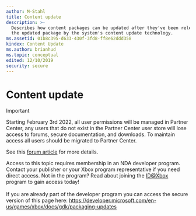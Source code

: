 ```yaml
---
author: M-Stahl
title: Content update
description: >-
  Describes how content packages can be updated after they've been released to modify, add, or remove data. To initiate an update, the complete updated package is uploaded to Partner Center. Future digital installations of the content will download this package directly. Existing installations will be modified to become
  the updated package by the system's content update technology.
ms.assetid: 01b8c395-d633-430f-3fd8-ff8e62ddd358
kindex: Content Update
ms.author: brianhud
ms.topic: conceptual
edited: 12/10/2019
security: secure
---
```


# Content update
> [!IMPORTANT]
> Starting February 3rd 2022, all user permissions will be managed in Partner Center, any users that do not exist in the Partner Center user store will lose access to forums, secure documentation, and downloads. To maintain access all users should be migrated to Partner Center. <p></p>See this <a href="https://forums.xboxlive.com/articles/132187/breaking-change-user-access-for-forums-secure-docu.html">forum article</a> for more details.  

 Access to this topic requires membership in an NDA developer program. Contact your publisher or your Xbox program representative if you need direct access. Not in the program? Read about joining the <a href="https://www.xbox.com/Developers/id">ID@Xbox</a> program to gain access today!  <br/><br/>If you are already part of the developer program you can access the secure version of this page here: <a target="_blank" href="https://developer.microsoft.com/en-us/games/xbox/docs/gdk/packaging-updates">https://developer.microsoft.com/en-us/games/xbox/docs/gdk/packaging-updates</a>